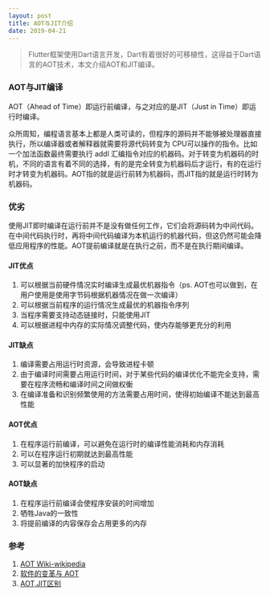 ```yaml
---
layout: post
title: AOT与JIT介绍
date: 2019-04-21
---
```


> Flutter框架使用Dart语言开发，Dart有着很好的可移植性，这得益于Dart语言的AOT技术，本文介绍AOT和JIT编译。

### AOT与JIT编译
AOT（Ahead of Time）即运行前编译，与之对应的是JIT（Just in Time）即运行时编译。

众所周知，编程语言基本上都是人类可读的，但程序的源码并不能够被处理器直接执行，所以编译器或者解释器就需要将源代码转变为 CPU可以操作的指令。比如一个加法函数最终需要执行 addl 汇编指令对应的机器码。对于转变为机器码的时机，不同的语言有着不同的选择，有的是完全转变为机器码后才运行，有的在运行时才转变为机器码。AOT指的就是运行前转为机器码，而JIT指的就是运行时转为机器码。

### 优劣
使用JIT即时编译在运行前并不是没有做任何工作，它们会将源码转为中间代码。在中间代码执行时，再将中间代码编译为本机运行的机器代码，但这仍然可能会降低应用程序的性能。AOT提前编译就是在执行之前，而不是在执行期间编译。

#### JIT优点
1. 可以根据当前硬件情况实时编译生成最优机器指令（ps. AOT也可以做到，在用户使用是使用字节码根据机器情况在做一次编译）
2. 可以根据当前程序的运行情况生成最优的机器指令序列
3. 当程序需要支持动态链接时，只能使用JIT
4. 可以根据进程中内存的实际情况调整代码，使内存能够更充分的利用
#### JIT缺点
1. 编译需要占用运行时资源，会导致进程卡顿
2. 由于编译时间需要占用运行时间，对于某些代码的编译优化不能完全支持，需要在程序流畅和编译时间之间做权衡
3. 在编译准备和识别频繁使用的方法需要占用时间，使得初始编译不能达到最高性能
#### AOT优点
1. 在程序运行前编译，可以避免在运行时的编译性能消耗和内存消耗
2. 可以在程序运行初期就达到最高性能
3. 可以显著的加快程序的启动
#### AOT缺点
1. 在程序运行前编译会使程序安装的时间增加
2. 牺牲Java的一致性
3. 将提前编译的内容保存会占用更多的内存

### 参考
1. [AOT Wiki-wikipedia](https://en.wikipedia.org/wiki/Ahead-of-time_compilation)
2. [软件的变革与 AOT](https://ipvb.oschina.io/compiler/2015/06/17/AheadOfTime/)
3. [AOT,JIT区别](https://blog.csdn.net/h1130189083/article/details/78302502)
